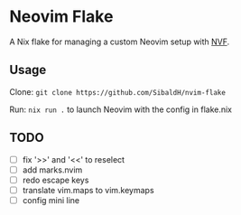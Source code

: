 # Neovim Flake

A Nix flake for managing a custom Neovim setup with [NVF](https://github.com/NotAShelf/nvf).

## Usage
Clone: `git clone https://github.com/SibaldH/nvim-flake`

Run: `nix run .` to launch Neovim with the config in flake.nix

## TODO
- [ ] fix '>>' and '<<' to reselect
- [ ] add marks.nvim
- [ ] redo escape keys
- [ ] translate vim.maps to vim.keymaps
- [ ] config mini line
